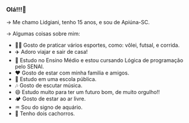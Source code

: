 ### Olá!!!👋

-> Me chamo Lidgiani, tenho 15 anos, e sou de Apiúna-SC.

-> Algumas coisas sobre mim:

- 🏃‍♀️ Gosto de praticar vários esportes, como: vôlei, futsal, e corrida.
- ✈️ Adoro viajar e sair de casa!
- 📖 Estudo no Ensino Médio e estou cursando Lógica de programação pelo SENAI.
- ❤️ Gosto de estar com minha familia e amigos.
- 🏫 Estudo em uma escola pública.
- 🎶 Gosto de escutar música.
- 😄 Estudo muito para ter um futuro bom, de muito orgulho!!
- 🏕️ Gosto de estar ao ar livre.
- ♒ Sou do signo de aquário.
- 🐶 Tenho dois cachorros.
